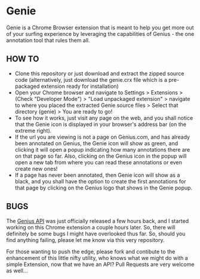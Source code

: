 Genie
=======
Genie is a Chrome Browser extension that is meant to help you get more out of your surfing experience by leveraging the capabilities of Genius - the one annotation tool that rules them all.

HOW TO
------
- Clone this repository or just download and extract the zipped source code (alternatively, just download the genie.crx file which is a pre-packaged extension ready for installation)
- Open your Chrome browser and navigate to Settings > Extensions > (Check "Developer Mode") > "Load unpackaged extension" > navigate to where you placed the extracted Genie source files > Select that directory (genie) > You are ready to go!
- To see how it works, just visit any page on the web, and you shall notice that the Genie icon is displayed in your browser's address bar (on the extreme right).
- If the url you are viewing is not a page on Genius.com, and has already been annotated on Genius, the Genie icon will show as green, and clicking it will open a popup indicating how many annotations there are on that page so far. Also, clicking on the Genius icon in the popup will open a new tab from where you can read these annotations or even create new ones!
- If a page has never been annotated, then Genie icon will show as a black, and you shall have the option to create the first annotations for that page by clicking on the Genius logo that shows in the Genie popup.


BUGS
-----
The [Genius API](https://docs.genius.com/) was just officially released a few hours back, and I started working on this Chrome extension a couple hours later. So, there will definitely be some bugs I might have overlooked thus far. So, should you find anything failing, please let me know via this very repository.

For those wanting to push the edge, please fork and contibute to the enhancement of this little nifty utility, who knows what we might do with a simple Extension, now that we have an API? Pull Requests are very welcome as well...

